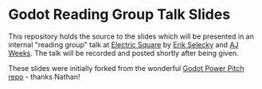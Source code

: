 
# Godot Reading Group Talk Slides

This repository holds the source to the slides which will be presented in an internal "reading group" talk at [Electric Square](https://www.electricsquare.com/) by [Erik Selecky](http://www.seleckye.com/) and [AJ Weeks](https://twitter.com/liqwidice). The talk will be recorded and posted shortly after being given.


These slides were initially forked from the wonderful [Godot Power Pitch repo](https://github.com/GDquest/godot-power-pitch) - thanks Nathan!
